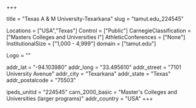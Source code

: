 
+++

title = "Texas A & M University-Texarkana"
slug = "tamut.edu_224545"

Locations = ["USA","Texas"]
Control = ["Public"]
CarnegieClassification = ["Masters Colleges and Universities I"]
AthleticConferences = ["None"]
InstitutionalSize = ["1,000 - 4,999"]
domain = ["tamut.edu"]

Logo = ""

addr_lat = "-94.103980"
addr_long = "33.495610"
addr_street = "7101 University Avenue"
addr_city = "Texarkana"
addr_state = "Texas"
addr_postalcode = "75503"

ipeds_unitid = "224545"
carn_2000_basic = "Master's Colleges and Universities (larger programs)"
addr_country = "USA"
+++
    
